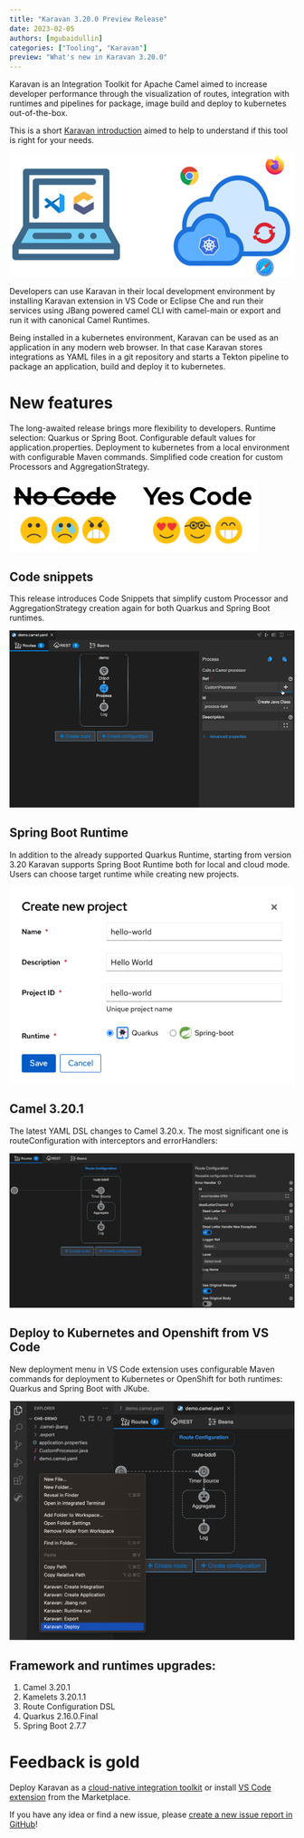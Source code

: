```yaml
---
title: "Karavan 3.20.0 Preview Release"
date: 2023-02-05
authors: [mgubaidullin]
categories: ["Tooling", "Karavan"]
preview: "What's new in Karavan 3.20.0"
---
```


Karavan is an Integration Toolkit for Apache Camel aimed to increase developer performance through the visualization of routes, integration with runtimes and pipelines for package, image build and deploy to kubernetes out-of-the-box.

This is a short [Karavan introduction](https://www.youtube.com/watch?v=RA8sH3AH8Gg) aimed to help to understand if this tool is right for your needs.

![env](env.png)

Developers can use Karavan in their local development environment by installing Karavan extension in VS Code or Eclipse Che and run their services using JBang powered camel CLI with camel-main or export and run it with canonical Camel Runtimes.

Being installed in a kubernetes environment, Karavan can be used as an application in any modern web browser. In that case Karavan stores integrations as YAML files in a git repository and starts a Tekton pipeline to package an application, build and deploy it to kubernetes.

# New features
The long-awaited release brings more flexibility to developers. Runtime selection: Quarkus or Spring Boot. Configurable default values for  application.properties. Deployment to kubernetes from a local environment with configurable Maven commands. Simplified code creation for custom Processors and AggregationStrategy.

![yes.png](yes.png)

## Code snippets 

This release introduces Code Snippets that simplify custom Processor and AggregationStrategy creation again for both Quarkus and Spring Boot runtimes.

![code.gif](code.gif)

## Spring Boot Runtime
In addition to the already supported Quarkus Runtime, starting from version 3.20 Karavan supports Spring Boot Runtime both for local and cloud mode.
Users can choose target runtime while creating new projects.

![runtimes.png](runtimes.png)

## Camel 3.20.1
The latest YAML DSL changes to Camel 3.20.x. The most significant one is routeConfiguration with interceptors and errorHandlers:

![route-configuration.png](route-configuration.png)

## Deploy to Kubernetes and Openshift from VS Code
New deployment menu in VS Code extension uses configurable Maven commands for deployment to Kubernetes or OpenShift for both runtimes: Quarkus and Spring Boot with JKube.

![deploy.png](deploy.png)

## Framework and runtimes upgrades:
1. Camel 3.20.1
2. Kamelets 3.20.1.1
3. Route Configuration DSL
4. Quarkus 2.16.0.Final
5. Spring Boot 2.7.7

# Feedback is gold

Deploy Karavan as a [cloud-native integration toolkit](https://github.com/apache/camel-karavan/tree/main/karavan-cloud) or install [VS Code extension](https://marketplace.visualstudio.com/items?itemName=camel-karavan.karavan) from the Marketplace.

If you have any idea or find a new issue, please [create a new issue report in GitHub](https://github.com/apache/camel-karavan/issues)!
